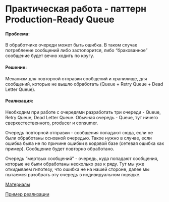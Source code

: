 # Практическая работа - паттерн Production-Ready Queue

#### Проблема:
В обработчике очереди может быть ошибка. В таком случае потребление сообщений либо застопорится, либо “бракованное” сообщение будет вечно ходить по кругу.

#### Решение:
Механизм для повторной отправки сообщений и хранилище, для сообщений, которые не вышло обработать (Queue + Retry Queue + Dead Letter Queue).

#### Реализация:
Необходим при работе с очередями разработать три очереди - Queue, Retry Queue, Dead Letter Queue.
Обычная очередь - Queue, тут ничего сверхестественного, producer и consumer.

Очередь повторной отправки - сообщения попадают сюда, если не были обработаны основной очередью. Такое нужно в случае, если ошибка была не по причине ошибки в кодовой базе (сетевая ошибка как пример). Сообщение будет повторно обработано.

Очередь “мертвых сообщений” - очередь, куда попадают сообщения, которые не были обработаны несколько раз к ряду. Тут мы уже откидываем гипотезу, что ошибка не на нашей стороне, далее мы пытаемся разобрать эту очередь в индивидуальном порядке.

[Материалы](Materials.MD)

[Пример реализации](example)